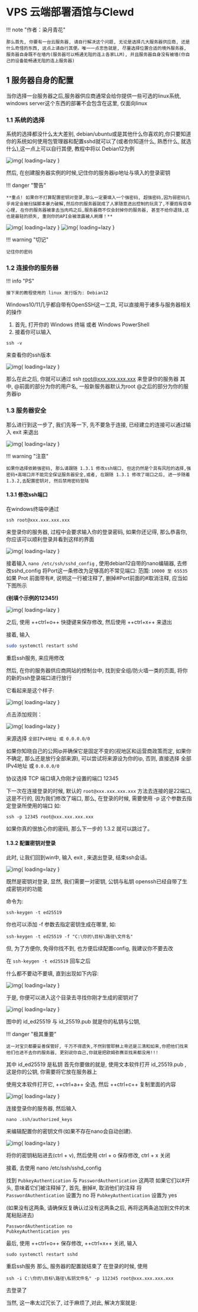 # VPS 云端部署酒馆与Clewd

!!! note "作者：染月青花"

	那么首先, 你要有一台云服务器, 请自行解决这个问题, 无论是选择几大服务器供应商, 还是什么奇怪的东西, 这点上请自行其便。唯一一点忠告就是, 尽量选择位置合适的境外服务器, 服务器自身既不在墙内(服务器可以畅通无阻的连上各家LLM), 并且服务器自身没有被墙(你自己的设备能畅通无阻的连上服务器)

## 1 服务器自身的配置

当你选择一台服务器之后,服务器供应商通常会给你提供一些可选的linux系统, windows server这个东西的部署不会包含在这里, 仅面向linux

### 1.1 系统的选择

系统的选择都没什么太大差别, debian/ubuntu或是其他什么你喜欢的,你只要知道你的系统如何使用包管理器和配置sshd就可以了(或者你知道什么, 熟悉什么, 就选什么),这一点上可以自行其便, 教程中将以 Debian12为例

![img](vps/sys.jpeg){ loading=lazy }

然后, 在创建服务器实例的时候,记住你的服务器ip地址与填入的登录密钥

!!! danger "警告"

	**重点! 如果你不打算配置密钥对登录,那么一定要填入一个强密码, 超强密码,因为弱密码几乎肯定会被扫描脚本暴力破解,然后你的服务器就成了人家随意进出控制的玩具了,不要抱有侥幸心理, 在你的服务器被拿去当肉鸡之后,服务器商不仅会封掉你的服务器, 甚至不给你退钱,这也是最轻的损失, 重则你的API会被泄露被人刷爆！**

![img](vps/pw.jpeg){ loading=lazy }
![img](vps/word.jpeg){ loading=lazy }

!!! warning "切记"

	记住你的密码

### 1.2 连接你的服务器

!!! info "PS"

	接下来的教程使用的 linux 发行版为: Debian12

Windows10/11几乎都自带有OpenSSH这一工具, 可以直接用于诸多与服务器相关的操作
1. 首先, 打开你的 Windows 终端 或者 Windows PowerShell
2. 接着你可以输入 
```
ssh -v
```
来查看你的ssh版本

![img](sshcn.jpeg){ loading=lazy }

那么在此之后, 你就可以通过 ssh root@xxx.xxx.xxx.xxx 来登录你的服务器
其中, @前面的部分为你的用户名, 一般新服务器默认为root
@之后的部分为你的服务器ip

### 1.3 服务器安全

那么进行到这一步了, 我们先等一下, 先不要急于连接, 已经建立的连接可以通过输入 exit 来退出

![img](vps/exit.jpg){ loading=lazy }

!!! warning "注意"

	如果你选择依赖强密码, 那么请跟随 1.3.1 修改ssh端口, 但这仍然是个具有风险的选择,强密码+高端口并不能完全保证服务器安全,或者, 在跟随 1.3.1 修改了端口之后, 进一步随着 1.3.2,去配置密钥对, 然后禁用密码登陆

#### 1.3.1 修改ssh端口

在windows终端中通过

```
ssh root@xxx.xxx.xxx.xxx
```

来登录你的服务器, 过程中会要求输入你的登录密码, 如果你还记得, 那么恭喜你, 你应该可以顺利登录并看到这样的界面

![img](vps/login.jpg){ loading=lazy }

接着输入 `nano /etc/ssh/sshd_config` , 使用debian12自带的nano编辑器, 去修改sshd_config
将Port这一条修改为足够高的不常见端口:
范围: `10000 至 65535`
如果 Prot 前面带有#, 说明这一行被注释了, 删掉#Port前面的#取消注释, 应当如下图所示

**(别填个示例的12345!)**

![img](vps/pro.jpg){ loading=lazy }

之后, 使用 ++ctrl+o++ 快捷键来保存修改, 然后使用 ++ctrl+x++ 来退出

接着, 输入 

```bash
sudo systemctl restart sshd
```

重启ssh服务, 来应用修改

然后, 在你的服务器供应商网站的控制台中, 找到安全组/防火墙一类的页面, 将你的新的ssh登录端口进行放行

它看起来是这个样子:

![img](vps/ufw.jpg){ loading=lazy }

点击添加规则：

![img](vps/rules.jpg){ loading=lazy }

来源选择 `全部IPv4地址 或 0.0.0.0/0`

如果你知晓自己的公网ip并确保它是固定不变的(视地区和运营商政策而定, 如果你不确定, 那么还是放行全部来源), 可以尝试将来源设为你的ip, 否则, 直接选择 全部IPv4地址 或 `0.0.0.0/0`

协议选择 TCP
端口填入你刚才设置的端口 12345

下一次在连接登录的时候, 默认的 `root@xxx.xxx.xxx.xxx` 方法去连接的是22端口, 这是不行的, 因为我们修改了端口, 那么, 在登录的时候, 需要使用 -p 这个参数去指定登录所使用的端口
如: 

```
ssh -p 12345 root@xxx.xxx.xxx.xxx
```


如果你真的很放心你的密码, 那么下一步的 1.3.2 就可以跳过了。


#### 1.3.2 配置密钥对登录

此时, 让我们回到win中, 输入 exit , 来退出登录, 结束ssh会话。

![img](vps/gen.jpg){ loading=lazy }

既然是密钥对登录, 显然, 我们需要一对密钥, 公钥与私钥
openssh已经自带了生成密钥对的功能

命令为:
```
ssh-keygen -t ed25519
```

你也可以添加 -f 参数去指定密钥生成在哪里, 如:
```
ssh-keygen -t ed25519 -f "C:\你的\目标\路径\文件名"
```
但, 为了方便你, 免得你找不到, 也方便后续配置config, 我建议你不要去改

在 `ssh-keygen -t ed25519` 回车之后

什么都不要动不要填, 直到出现如下内容:

![img](vps/key.jpg){ loading=lazy }

于是, 你便可以进入这个目录去寻找你刚才生成的密钥对了

![img](vps/path.jpg){ loading=lazy }

图中的 id_ed25519 与 id_25519.pub 就是你的私钥与公钥,

!!! danger "极其重要"

	这一对宝贝都要妥善保管好, 千万不得遗失,不然别管耶稣上帝还是三清和如来,你把他们找来他们也进不去你的服务器, 更别说你自己,你就是把欧姆弥赛亚找来都没用!!!

其中 id_ed25519 是私钥
首先你要做的就是, 使用文本软件打开 id_25519.pub , 这是你的公钥, 你需要将它放在服务器上

使用文本软件打开它, ++ctrl+a++ 全选, 然后 ++ctrl+c++ 复制里面的内容

![img](vps/copy.jpg){ loading=lazy }

连接登录你的服务器, 然后输入
```
nano .ssh/authorized_keys
```

来编辑配置你的密钥文件(如果不存在nano会自动创建).

![img](vps/nano.jpg){ loading=lazy }

将你的密钥粘贴进去(ctrl + v), 然后使用 ctrl + o 保存修改, ctrl + x 关闭

接着, 去使用 nano /etc/ssh/sshd_config

找到 `PubkeyAuthentication` 与 `PasswordAuthentication` 这两项
如果它们以#开头, 意味着它们被注释掉了, 首先, 删掉#, 取消他们的注释
将 `PasswordAuthentication` 设置为 no
将 `PubkeyAuthentication` 设置为 yes

(如果没有这两条, 请确保反复确认过没有这两条之后, 再将这两条追加到文件的末尾粘贴进去)
```
PasswordAuthentication no
PubkeyAuthentication yes
```

最后, 使用 ++ctrl+o++ 保存修改, ++ctrl+x++ 关闭, 输入
```
sudo systemctl restart sshd
```

重启ssh服务
那么, 服务器的配置就结束了
在登录的时候, 使用
```
ssh -i C:\你的\目标\路径\私钥文件名" -p 112345 root@xxx.xxx.xxx.xxx
```

去登录了

当然, 这一串太过冗长了, 过于麻烦了,对此, 解决方案就是:











